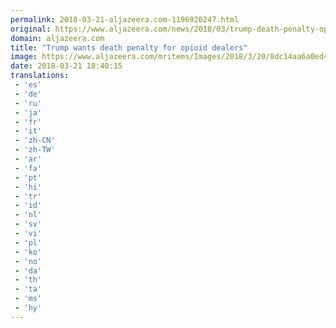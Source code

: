 ```yaml
---
permalink: 2018-03-21-aljazeera.com-1196926247.html
original: https://www.aljazeera.com/news/2018/03/trump-death-penalty-opioid-180320155911439.html
domain: aljazeera.com
title: "Trump wants death penalty for opioid dealers"
image: https://www.aljazeera.com/mritems/Images/2018/3/20/8dc14aa6a0ed4da7991f9a8ba5e186c8_18.jpg
date: 2018-03-21 18:40:15
translations: 
 - 'es'
 - 'de'
 - 'ru'
 - 'ja'
 - 'fr'
 - 'it'
 - 'zh-CN'
 - 'zh-TW'
 - 'ar'
 - 'fa'
 - 'pt'
 - 'hi'
 - 'tr'
 - 'id'
 - 'nl'
 - 'sv'
 - 'vi'
 - 'pl'
 - 'ko'
 - 'no'
 - 'da'
 - 'th'
 - 'ta'
 - 'ms'
 - 'hy'
---
```



